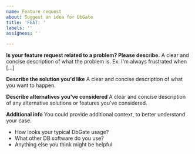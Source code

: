 ```yaml
---
name: Feature request
about: Suggest an idea for DbGate
title: 'FEAT: '
labels: ''
assignees: ''

---
```


**Is your feature request related to a problem? Please describe.**
A clear and concise description of what the problem is. Ex. I'm always frustrated when [...]

**Describe the solution you'd like**
A clear and concise description of what you want to happen.

**Describe alternatives you've considered**
A clear and concise description of any alternative solutions or features you've considered.

**Additional info**
You could provide additional context, to better understand your case.
 - How looks your typical DbGate usage?
 - What other DB software do you use?
 - Anything else you think might be helpful

